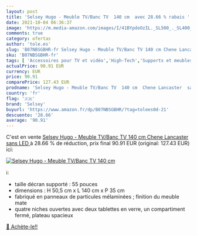 ```yaml
---
layout: post
title: 'Selsey Hugo - Meuble TV/Banc TV  140 cm  avec 28.66 % rabais '
date: 2021-10-04 06:36:37
image: 'https://m.media-amazon.com/images/I/41BYpdoOzIL._SL500_._SL400_.jpg'
comments: true
category: ofertas
author: 'tole.es'
slug: 'B07NBSGBHR-fr Selsey Hugo - Meuble TV/Banc TV 140 cm Chene Lancaster...'
sku: 'B07NBSGBHR-fr'
tags: [ 'Accessoires pour TV et vidéo','High-Tech','Supports et meubles TV','TV, vidéo et home cinéma','selsey', ]
actualPrice: 90.91 EUR
currency: EUR
price: 90.91
comparePrice: 127.43 EUR
prodname: 'Selsey Hugo - Meuble TV/Banc TV  140 cm  Chene Lancaster  sans LED '
country: 'fr'
flag: '🇫🇷'
brand: 'Selsey'
buyurl: 'https://www.amazon.fr/dp/B07NBSGBHR/?tag=tolees0d-21'
descuento: '28.66'
average: '90.91'
---
```


C'est en vente [Selsey Hugo - Meuble TV/Banc TV  140 cm  Chene Lancaster  sans LED ](https://www.amazon.fr/dp/B07NBSGBHR/?tag=tolees0d-21)  à  28.66 % de réduction, prix final  90.91 EUR (original: 127.43 EUR) ici:

[![Selsey Hugo - Meuble TV/Banc TV  140 cm ](https://m.media-amazon.com/images/I/41BYpdoOzIL._SL500_._SL400_.jpg)](https://www.amazon.fr/dp/B07NBSGBHR/?tag=tolees0d-21)

ℹ️:

- taille décran supporté : 55 pouces
- dimensions : H 50,5 cm x L 140 cm x P 35 cm
- fabriqué en panneaux de particules mélaminées ; finition du meuble mate
- quatre niches ouvertes avec deux tablettes en verre, un compartiment fermé, plateau spacieux

[🛒 Achète-le!!](https://www.amazon.fr/dp/B07NBSGBHR/?tag=tolees0d-21)
